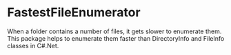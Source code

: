FastestFileEnumerator
=====================

When a folder contains a number of files, it gets slower to enumerate them. This package helps to enumerate them faster than DirectoryInfo and FileInfo classes in C#.Net.
